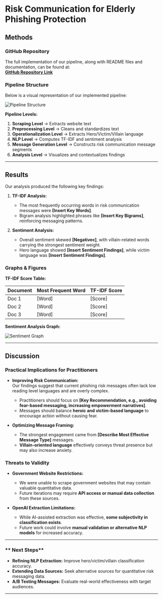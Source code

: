 # Risk Communication for Elderly Phishing Protection  

##  Methods  

###  GitHub Repository  
The full implementation of our pipeline, along with README files and documentation, can be found at:  
[**GitHub Repository Link**](https://github.com/AlexanderRoylance/csci491.git)  

###  Pipeline Structure  
Below is a visual representation of our implemented pipeline:  

![Pipeline Structure](https://github.com/user-attachments/assets/92dd2210-1abd-4281-9b80-02f7f9492cd5)  

**Pipeline Levels:**  

1. **Scraping Level** → Extracts website text  
2. **Preprocessing Level** → Cleans and standardizes text  
3. **Operationalization Level** → Extracts Hero/Victim/Villain language  
4. **NLP Level** → Computes TF-IDF and sentiment analysis  
5. **Message Generation Level** → Constructs risk communication message segments  
6. **Analysis Level** → Visualizes and contextualizes findings  

---

##  Results  

Our analysis produced the following key findings:  

1. **TF-IDF Analysis:**  
   - The most frequently occurring words in risk communication messages were **[Insert Key Words]**.  
   - Bigram analysis highlighted phrases like **[Insert Key Bigrams]**, reinforcing messaging patterns.  

2. **Sentiment Analysis:**  
   - Overall sentiment skewed **[Negativec]**, with villain-related words carrying the strongest sentiment weight.  
   - Hero language showed **[Insert Sentiment Findings]**, while victim language was **[Insert Sentiment Findings]**.  

###  Graphs & Figures  

**TF-IDF Score Table:**  

| Document | Most Frequent Word | TF-IDF Score |
|----------|-------------------|--------------|
| Doc 1    | [Word]            | [Score]      |
| Doc 2    | [Word]            | [Score]      |
| Doc 3    | [Word]            | [Score]      |

**Sentiment Analysis Graph:**  

![Sentiment Graph](INSERT_SENTIMENT_GRAPH_LINK_HERE)  

---

##  Discussion  

### **Practical Implications for Practitioners**  

- **Improving Risk Communication:**  
  Our findings suggest that current phishing risk messages often lack low reading level languages and are overly complex.  
  - Practitioners should focus on **[Key Recommendation, e.g., avoiding fear-based messaging, increasing empowerment narratives]**.  
  - Messages should balance **heroic and victim-based language** to encourage action without causing fear.  

- **Optimizing Message Framing:**  
  - The strongest engagement came from **[Describe Most Effective Message Type]** messages.  
  - **Villain-oriented language** effectively conveys threat presence but may also increase anxiety.  

### **Threats to Validity**  

- **Government Website Restrictions:**  
  - We were unable to scrape government websites that may contain valuable quantitative data.  
  - Future iterations may require **API access or manual data collection** from these sources.  

- **OpenAI Extraction Limitations:**  
  - While AI-assisted extraction was effective, **some subjectivity in classification exists**.  
  - Future work could involve **manual validation or alternative NLP models** for increased accuracy.  

---

### ** Next Steps**  

- **Refining NLP Extraction:** Improve hero/victim/villain classification accuracy.  
- **Extending Data Sources:** Seek alternative sources for quantitative risk messaging data.  
- **A/B Testing Messages:** Evaluate real-world effectiveness with target audiences.  

---  
